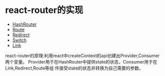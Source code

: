# react-router的实现

* [HashRouter](https://github.com/LPink777/react-router/blob/master/src/react-router-dom/HashRouter.js)
* [Route](https://github.com/LPink777/react-router/blob/master/src/react-router-dom/Route.js)
* [Redirect](https://github.com/LPink777/react-router/blob/master/src/react-router-dom/Redirect.js)
* [Switch](https://github.com/LPink777/react-router/blob/master/src/react-router-dom/Switch.js)
* [Link](https://github.com/LPink777/react-router/blob/master/src/react-router-dom/Link.js)

react-router的原理:利用react中createContext的api创建出Provider,Consumer两个变量。
Provider用于在HashRouter中提供state的状态，Consumer用于在Link,Redirect,Route等组
件接受state的状态并转换为自己需要的参数。
